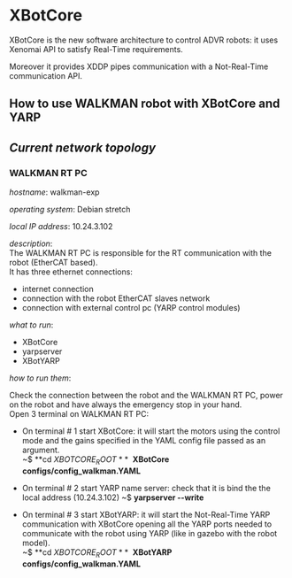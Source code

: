 # XBotCore

XBotCore is the new software architecture to control ADVR robots: it uses Xenomai API to satisfy Real-Time requirements. 

Moreover it provides XDDP pipes communication with a Not-Real-Time communication API. 

## How to use WALKMAN robot with XBotCore and YARP

## *Current network topology*

### **WALKMAN RT PC**

*hostname*:         walkman-exp

*operating system*: Debian stretch

*local IP address*: 10.24.3.102

*description*:    
The WALKMAN RT PC is responsible for the RT communication with the robot (EtherCAT based).  
It has three ethernet connections:  
* internet connection
* connection with the robot EtherCAT slaves network
* connection with external control pc (YARP control modules)

*what to run*:      

* XBotCore
* yarpserver
* XBotYARP

*how to run them*:

Check the connection between the robot and the WALKMAN RT PC, power on the robot and have always the emergency stop in your hand.  
Open 3 terminal on WALKMAN RT PC:

* On terminal # 1 start XBotCore: it will start the motors using the control mode and the gains specified in the YAML config file passed as an argument.  
~$ **cd $XBOTCORE_ROOT**  
~$ **XBotCore configs/config_walkman.YAML**  

* On terminal # 2 start YARP name server: check that it is bind the the local address (10.24.3.102) 
~$ **yarpserver --write**  

* On terminal # 3 start XBotYARP: it will start the Not-Real-Time YARP communication with XBotCore opening all the YARP ports needed to communicate with the robot using YARP (like in gazebo with the robot model).  
~$ **cd $XBOTCORE_ROOT**  
~$ **XBotYARP configs/config_walkman.YAML**  







            
                    

